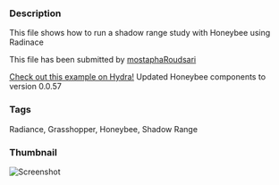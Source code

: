 ### Description 
This file shows how to run a shadow range study with Honeybee using Radinace

This file has been submitted by [mostaphaRoudsari](https://github.com/mostaphaRoudsari)

[Check out this example on Hydra!](http://hydrashare.github.io/hydra/viewer?owner=mostaphaRoudsari&fork=hydra_1&id=shadow_range_study)
Updated Honeybee components to version 0.0.57
### Tags 
Radiance, Grasshopper, Honeybee, Shadow Range
### Thumbnail 
![Screenshot](https://raw.githubusercontent.com/mostaphaRoudsari/hydra/master/shadow_range_study/thumbnail.png)
